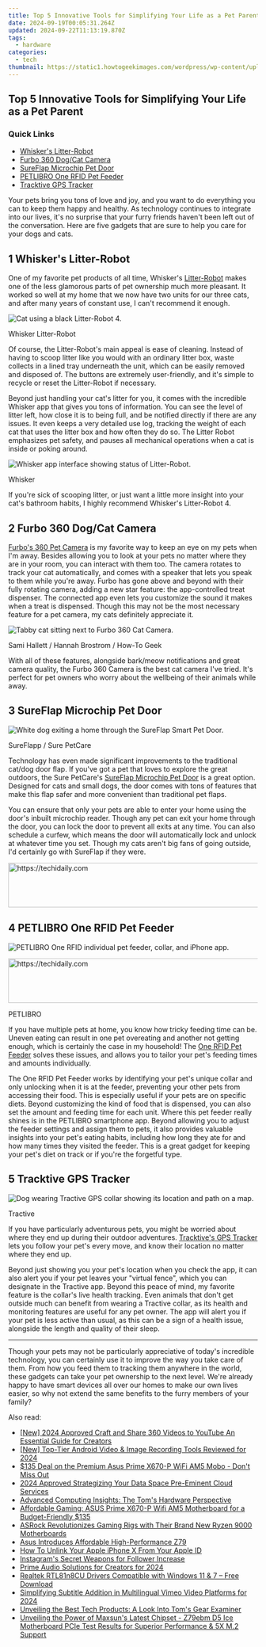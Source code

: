 ```yaml
---
title: Top 5 Innovative Tools for Simplifying Your Life as a Pet Parent
date: 2024-09-19T00:05:31.264Z
updated: 2024-09-22T11:13:19.870Z
tags:
  - hardware
categories:
  - tech
thumbnail: https://static1.howtogeekimages.com/wordpress/wp-content/uploads/2024/08/a-dog-and-a-cat-left-together-with-three-gadgets-in-the-background.jpg
---
```


## Top 5 Innovative Tools for Simplifying Your Life as a Pet Parent

### Quick Links

* [Whisker's Litter-Robot](https://sim-unlock.techidaily.com/in-2024-easily-unlock-your-realme-gt-5-240w-device-sim-by-drfone-android/)
* [Furbo 360 Dog/Cat Camera](https://extra-skills.techidaily.com/new-perfect-your-canon-shots-10-free-tailored-for-professionals/)
* [SureFlap Microchip Pet Door](https://extra-tips.techidaily.com/updated-best-balanced-mounts-capture-clear-shots-every-time/)
* [PETLIBRO One RFID Pet Feeder](https://screen-activity-recording.techidaily.com/updated-in-2024-maximizing-play-in-apex-legends-without-cross-platform-limitations/)
* [Tracktive GPS Tracker](https://screen-mirror.techidaily.com/how-to-screen-mirroring-honor-100-drfone-by-drfone-android/)

 Your pets bring you tons of love and joy, and you want to do everything you can to keep them happy and healthy. As technology continues to integrate into our lives, it's no surprise that your furry friends haven't been left out of the conversation. Here are five gadgets that are sure to help you care for your dogs and cats.

## 1  Whisker's Litter-Robot 

 One of my favorite pet products of all time, Whisker's [Litter-Robot](https://www.amazon.com/Litter-Robot-Bundle-Whisker-Black-Self-Cleaning/dp/B0CQKPZRFP?ref%5F=ast%5Fsto%5Fdp&th=1&tag=hotoge-20&ascsubtag=UUhtgUeUpU2004111&asc%5Frefurl=https%3A%2F%2Fwww.howtogeek.com%2Fgadgets-that-make-pet-ownership-so-much-easier%2F&asc%5Fcampaign=Evergreen) makes one of the less glamorous parts of pet ownership much more pleasant. It worked so well at my home that we now have two units for our three cats, and after many years of constant use, I can't recommend it enough. 

![Cat using a black Litter-Robot 4.](https://static1.howtogeekimages.com/wordpress/wp-content/uploads/2024/07/cat-using-litter-robot-4-black.jpg) 

Whisker Litter-Robot

 Of course, the Litter-Robot's main appeal is ease of cleaning. Instead of having to scoop litter like you would with an ordinary litter box, waste collects in a lined tray underneath the unit, which can be easily removed and disposed of. The buttons are extremely user-friendly, and it's simple to recycle or reset the Litter-Robot if necessary.

 Beyond just handling your cat's litter for you, it comes with the incredible Whisker app that gives you tons of information. You can see the level of litter left, how close it is to being full, and be notified directly if there are any issues. It even keeps a very detailed use log, tracking the weight of each cat that uses the litter box and how often they do so. The Litter Robot emphasizes pet safety, and pauses all mechanical operations when a cat is inside or poking around.

![Whisker app interface showing status of Litter-Robot.](https://static1.howtogeekimages.com/wordpress/wp-content/uploads/2024/07/img_5045.jpg) 

Whisker

 If you're sick of scooping litter, or just want a little more insight into your cat's bathroom habits, I highly recommend Whisker's Litter-Robot 4.

## 2  Furbo 360 Dog/Cat Camera 

[Furbo's 360 Pet Camera](https://www.amazon.com/Furbo-Camera-with-360°-View/dp/B09GDQZLD1/ref=sr%5F1%5F1?crid=32B71S0ZP3BW4&dib=eyJ2IjoiMSJ9.m8gY8KuH-W0mWk%5F6kzquDp47NRmlGuvSVlssE8mM%5F5bbpr8ZdYo7ScHRN9FAPVsrATPRnv%5FJlVF583%5F4Qaut1BNDjNSAZPu4dRyrsPs2Wg4oafhvbcoRzre6yY08zs5oGMZE7r4WxjYNF7olbE-Q6yO1xrwWGrLga253LotLt8FJUeb8oAd0ke5oLMKZz1w1qOe5xjLwR1tS5QiBDSv4veEpz-4EEP30GMvWXx9x%5F9Qv%5FKPeS46EnA0tShZ6tWj-QnWrg51H8rlU8e4tLxcwTz4Q3RSkLje5m9jKVVXxhZo.7H%5FCHWLP22wYvpFgUewuVVRKx3EqAmgog2LlrymX9FI&dib%5Ftag=se&keywords=furbo+treat+camera&qid=1720815976&s=pet-supplies&sprefix=furbo+treat+camera%2Cpets%2C90&sr=1-1&tag=hotoge-20&ascsubtag=UUhtgUeUpU2004111&asc%5Frefurl=https%3A%2F%2Fwww.howtogeek.com%2Fgadgets-that-make-pet-ownership-so-much-easier%2F&asc%5Fcampaign=Evergreen) is my favorite way to keep an eye on my pets when I'm away. Besides allowing you to look at your pets no matter where they are in your room, you can interact with them too. The camera rotates to track your cat automatically, and comes with a speaker that lets you speak to them while you're away. Furbo has gone above and beyond with their fully rotating camera, adding a new star feature: the app-controlled treat dispenser. The connected app even lets you customize the sound it makes when a treat is dispensed. Though this may not be the most necessary feature for a pet camera, my cats definitely appreciate it.

![Tabby cat sitting next to Furbo 360 Cat Camera.](https://static1.howtogeekimages.com/wordpress/wp-content/uploads/2024/07/img_5061.jpg) 

Sami Hallett / Hannah Brostrom / How-To Geek

 With all of these features, alongside bark/meow notifications and great camera quality, the Furbo 360 Camera is the best cat camera I've tried. It's perfect for pet owners who worry about the wellbeing of their animals while away.

## 3  SureFlap Microchip Pet Door 

![White dog exiting a home through the SureFlap Smart Pet Door.](https://static1.howtogeekimages.com/wordpress/wp-content/uploads/2024/07/screenshot-2024-07-11-at-3-04-36-pm.png) 

SureFlapp / Sure PetCare

 Technology has even made significant improvements to the traditional cat/dog door flap. If you've got a pet that loves to explore the great outdoors, the Sure PetCare's [SureFlap Microchip Pet Door](https://www.amazon.com/SureFlap-Microchip-Pet-Door-White/dp/B009NH6NR0?tag=hotoge-20&ascsubtag=UUhtgUeUpU2004111&asc%5Frefurl=https%3A%2F%2Fwww.howtogeek.com%2Fgadgets-that-make-pet-ownership-so-much-easier%2F&asc%5Fcampaign=Evergreen) is a great option. Designed for cats and small dogs, the door comes with tons of features that make this flap safer and more convenient than traditional pet flaps.

 You can ensure that only your pets are able to enter your home using the door's inbuilt microchip reader. Though any pet can exit your home through the door, you can lock the door to prevent all exits at any time. You can also schedule a curfew, which means the door will automatically lock and unlock at whatever time you set. Though my cats aren't big fans of going outside, I'd certainly go with SureFlap if they were.

<!-- affiliate ads begin -->
<a href="https://appsumo.8odi.net/c/5597632/2052060/7443" target="_top" id="2052060">
  <img src="//a.impactradius-go.com/display-ad/7443-2052060" border="0" alt="https://techidaily.com" width="728" height="90"/>
</a>
<img height="0" width="0" src="https://appsumo.8odi.net/i/5597632/2052060/7443" style="position:absolute;visibility:hidden;" border="0" />
<!-- affiliate ads end -->

## 4  PETLIBRO One RFID Pet Feeder 

![PETLIBRO One RFID individual pet feeder, collar, and iPhone app.](https://static1.howtogeekimages.com/wordpress/wp-content/uploads/2024/07/screenshot-2024-07-11-at-3-15-42-pm.png) 

<!-- affiliate ads begin -->
<a href="https://ephamedtechinc.pxf.io/c/5597632/2137221/26400" target="_top" id="2137221">
  <img src="//a.impactradius-go.com/display-ad/26400-2137221" border="0" alt="https://techidaily.com" width="728" height="90"/>
</a>
<img height="0" width="0" src="https://ephamedtechinc.pxf.io/i/5597632/2137221/26400" style="position:absolute;visibility:hidden;" border="0" />
<!-- affiliate ads end -->

PETLIBRO

 If you have multiple pets at home, you know how tricky feeding time can be. Uneven eating can result in one pet overeating and another not getting enough, which is certainly the case in my household! The [One RFID Pet Feeder](https://www.amazon.com/PETLIBRO-Automatic-Control-Activated-Dispenser/dp/B0CKZ9JKRJ?tag=hotoge-20&ascsubtag=UUhtgUeUpU2004111&asc%5Frefurl=https%3A%2F%2Fwww.howtogeek.com%2Fgadgets-that-make-pet-ownership-so-much-easier%2F&asc%5Fcampaign=Evergreen) solves these issues, and allows you to tailor your pet's feeding times and amounts individually.

 The One RFID Pet Feeder works by identifying your pet's unique collar and only unlocking when it is at the feeder, preventing your other pets from accessing their food. This is especially useful if your pets are on specific diets. Beyond customizing the kind of food that is dispensed, you can also set the amount and feeding time for each unit. Where this pet feeder really shines is in the PETLIBRO smartphone app. Beyond allowing you to adjust the feeder settings and assign them to pets, it also provides valuable insights into your pet's eating habits, including how long they ate for and how many times they visited the feeder. This is a great gadget for keeping your pet's diet on track or if you're the forgetful type.

## 5  Tracktive GPS Tracker 

![Dog wearing Tractive GPS collar showing its location and path on a map.](https://static1.howtogeekimages.com/wordpress/wp-content/uploads/2024/07/screenshot-2024-07-11-at-3-34-19-pm.png) 

Tractive

 If you have particularly adventurous pets, you might be worried about where they end up during their outdoor adventures. [Tracktive's GPS Tracker](https://www.amazon.com/tractive-TRNJADB-Dog-Tracker-4/dp/B099SF2X9L/ref=sr%5F1%5F1?crid=2CLYXMEO54VAL&dib=eyJ2IjoiMSJ9.gS01ULY4iEwrcwB0VXduT1PAXlzvaDbCqQbpTeiMJM3yB9OnPewMBq2ZL-qEZW4GX9dRurzMaCUQiuFL9yum7gu%5F6MvMmHvawTa1NE2stweb4gHVuq97AZzjLupOkLJxh0lRzGASeoLz-xFeGqxcz0rzN5Xd%5FNbmAXf9Za6t7c0p8T0Mo%5FylvUCdAzmA4fgaPpDdIzE6rgdwpVpdwLrUX9b7SrHdlkYX6C64LUu2ZG40mbHrcmv3QSXoSM6eN-CSBZu4QprgTt9lSjTB8OvCViwSxmlBtlj-KjRjFHUdwt0.QH2dC%5F0vHrEVlKsnxFchmcpScaQDzcMJNJ4xtAcsCFw&dib%5Ftag=se&keywords=tractive+gps+dog+tracker&qid=1720816078&s=pet-supplies&sprefix=tractive%2Cpets%2C110&sr=1-1&tag=hotoge-20&ascsubtag=UUhtgUeUpU2004111&asc%5Frefurl=https%3A%2F%2Fwww.howtogeek.com%2Fgadgets-that-make-pet-ownership-so-much-easier%2F&asc%5Fcampaign=Evergreen) lets you follow your pet's every move, and know their location no matter where they end up.

 Beyond just showing you your pet's location when you check the app, it can also alert you if your pet leaves your "virtual fence", which you can designate in the Tractive app. Beyond this peace of mind, my favorite feature is the collar's live health tracking. Even animals that don't get outside much can benefit from wearing a Tractive collar, as its health and monitoring features are useful for any pet owner. The app will alert you if your pet is less active than usual, as this can be a sign of a health issue, alongside the length and quality of their sleep.

---

 Though your pets may not be particularly appreciative of today's incredible technology, you can certainly use it to improve the way you take care of them. From how you feed them to tracking them anywhere in the world, these gadgets can take your pet ownership to the next level. We're already happy to have smart devices all over our homes to make our own lives easier, so why not extend the same benefits to the furry members of your family?

<ins class="adsbygoogle"
     style="display:block"
     data-ad-format="autorelaxed"
     data-ad-client="ca-pub-7571918770474297"
     data-ad-slot="1223367746"></ins>

<ins class="adsbygoogle"
     style="display:block"
     data-ad-client="ca-pub-7571918770474297"
     data-ad-slot="8358498916"
     data-ad-format="auto"
     data-full-width-responsive="true"></ins>

<span class="atpl-alsoreadstyle">Also read:</span>
<div><ul>
<li><a href="https://youtube-zero.techidaily.com/024-approved-craft-and-share-360-videos-to-youtube-an-essential-guide-for-creators/"><u>[New] 2024 Approved Craft and Share 360 Videos to YouTube An Essential Guide for Creators</u></a></li>
<li><a href="https://video-capture.techidaily.com/new-top-tier-android-video-and-image-recording-tools-reviewed-for-2024/"><u>[New] Top-Tier Android Video & Image Recording Tools Reviewed for 2024</u></a></li>
<li><a href="https://hardware-tips.techidaily.com/135-deal-on-the-premium-asus-prime-x670-p-wifi-am5-mobo-dont-miss-out/"><u>$135 Deal on the Premium Asus Prime X670-P WiFi AM5 Mobo - Don't Miss Out</u></a></li>
<li><a href="https://some-guidance.techidaily.com/2024-approved-strategizing-your-data-space-pre-eminent-cloud-services/"><u>2024 Approved Strategizing Your Data Space Pre-Eminent Cloud Services</u></a></li>
<li><a href="https://hardware-tips.techidaily.com/advanced-computing-insights-the-toms-hardware-perspective/"><u>Advanced Computing Insights: The Tom's Hardware Perspective</u></a></li>
<li><a href="https://hardware-tips.techidaily.com/affordable-gaming-asus-prime-x670-p-wifi-am5-motherboard-for-a-budget-friendly-135/"><u>Affordable Gaming: ASUS Prime X670-P Wifi AM5 Motherboard for a Budget-Friendly $135</u></a></li>
<li><a href="https://hardware-tips.techidaily.com/asrock-revolutionizes-gaming-rigs-with-their-brand-new-ryzen-9000-motherboards/"><u>ASRock Revolutionizes Gaming Rigs with Their Brand New Ryzen 9000 Motherboards</u></a></li>
<li><a href="https://hardware-tips.techidaily.com/asus-introduces-affordable-high-performance-z79/"><u>Asus Introduces Affordable High-Performance Z79</u></a></li>
<li><a href="https://apple-account.techidaily.com/how-to-unlink-your-apple-iphone-x-from-your-apple-id-by-drfone-ios/"><u>How To Unlink Your Apple iPhone X From Your Apple ID</u></a></li>
<li><a href="https://instagram-videos.techidaily.com/instagrams-secret-weapons-for-follower-increase/"><u>Instagram's Secret Weapons for Follower Increase</u></a></li>
<li><a href="https://youtube-zero.techidaily.com/-audio-solutions-for-creators-for-2024/"><u>Prime Audio Solutions for Creators for 2024</u></a></li>
<li><a href="https://win-dash.techidaily.com/realtek-rtl81n8cu-drivers-compatible-with-windows-11-and-7-free-download/"><u>Realtek RTL81n8CU Drivers Compatible with Windows 11 & 7 – Free Download</u></a></li>
<li><a href="https://vimeo-videos.techidaily.com/simplifying-subtitle-addition-in-multilingual-vimeo-video-platforms-for-2024/"><u>Simplifying Subtitle Addition in Multilingual Vimeo Video Platforms for 2024</u></a></li>
<li><a href="https://hardware-tips.techidaily.com/unveiling-the-best-tech-products-a-look-into-toms-gear-examiner/"><u>Unveiling the Best Tech Products: A Look Into Tom's Gear Examiner</u></a></li>
<li><a href="https://hardware-tips.techidaily.com/unveiling-the-power-of-maxsuns-latest-chipset-z79ebm-d5-ice-motherboard-pcie-test-results-for-superior-performance-and-5x-m2-support/"><u>Unveiling the Power of Maxsun's Latest Chipset - Z79ebm D5 Ice Motherboard PCIe Test Results for Superior Performance & 5X M.2 Support</u></a></li>
</ul></div>

